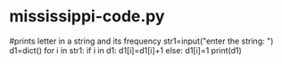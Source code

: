 # mississippi-code.py
#prints letter in a string and its frequency
str1=input("enter the string: ")
d1=dict()
for i in str1:
    if i in d1:
        d1[i]=d1[i]+1
    else:
        d1[i]=1
print(d1)
